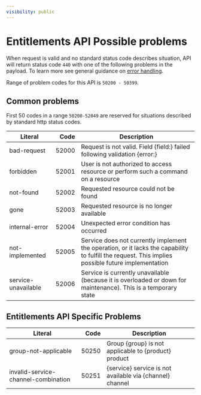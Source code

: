 ```yaml
---
visibility: public
---
```

Entitlements API Possible problems
=================

When request is valid and no standard status code describes situation, API will return status code `440` with one of the following problems in the payload. To learn more see general guidance on [error handling](common-getstarted.html#error-handling).

Range of problem codes for this API is `50200 - 50399`.

Common problems
---------------

First 50 codes in a range `50200-52049` are reserved for situations described by standard http status codes.

Literal |  Code | Description                                          
------------------------------------ | -----:| ---------------------------------------------------  
bad-request                      | 52000 | Request is not valid. Field {field:} failed following validation {error:}
forbidden                        | 52001 | User is not authorized to access resource or perform such a command on a resource
not-found                        | 52002 | Requested resource could not be found
gone                             | 52003 | Requested resource is no longer available
internal-error                   | 52004 | Unexpected error condition has occurred
not-implemented                  | 52005 | Service does not currently implement the operation, or it lacks the capability to fulfill the request. This implies possible future implementation
service-unavailable              | 52006 | Service is currently unavailable (because it is overloaded or down for maintenance). This is a temporary state

Entitlements API Specific Problems
------------

Literal               |  Code | Description                        
--------------------- | -----:| -----------------------------------
group-not-applicable  | 50250 | Group {group} is not applicable to {product} product
invalid-service-channel-combination | 50251 | {service} service is not available via {channel} channel                         

